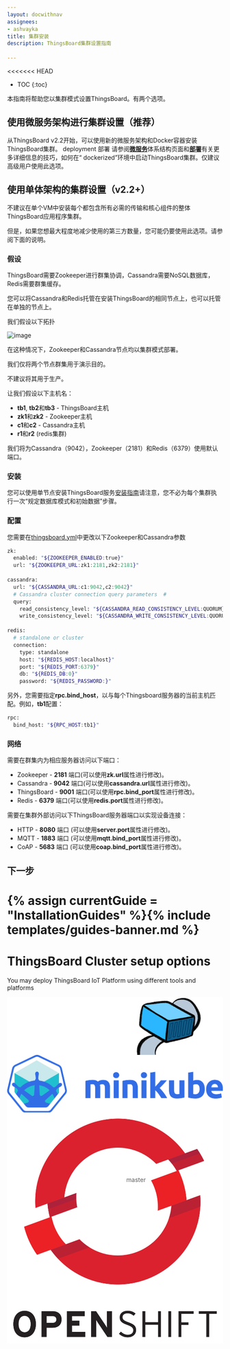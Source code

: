 ```yaml
---
layout: docwithnav
assignees:
- ashvayka
title: 集群安装
description: ThingsBoard集群设置指南

---
```


<<<<<<< HEAD
* TOC
{:toc}

本指南将帮助您以集群模式设置ThingsBoard。有两个选项。

## 使用微服务架构进行集群设置（推荐）

从ThingsBoard v2.2开始，可以使用新的微服务架构和Docker容器安装ThingsBoard集群。
deployment
部署
请参阅[**微服务**](/docs/reference/msa/)体系结构页面和[**部署**](https://github.com/thingsboard/thingsboard/blob/master/docker/README.md)有关更多详细信息的技巧，如何在“ dockerized”环境中启动ThingsBoard集群。仅建议高级用户使用此选项。

## 使用单体架构的集群设置（v2.2+）
  
不建议在单个VM中安装每个都包含所有必需的传输和核心组件的整体ThingsBoard应用程序集群。

但是，如果您想最大程度地减少使用的第三方数量，您可能仍要使用此选项。请参阅下面的说明。

### 假设

ThingsBoard需要Zookeeper进行群集协调，Cassandra需要NoSQL数据库，Redis需要群集缓存。

您可以将Cassandra和Redis托管在安装ThingsBoard的相同节点上，也可以托管在单独的节点上。

我们假设以下拓扑
 
![image](/images/user-guide/cluster-topology.svg)
 
在这种情况下，Zookeeper和Cassandra节点均以集群模式部署。

我们仅将两个节点群集用于演示目的。

不建议将其用于生产。

让我们假设以下主机名：

 - **tb1**, **tb2**和**tb3** - ThingsBoard主机
 - **zk1**和**zk2** - Zookeeper主机
 - **c1**和**c2** - Cassandra主机 
 - **r1**和**r2** (redis集群)
 
我们将为Cassandra（9042），Zookeeper（2181）和Redis（6379）使用默认端口。

### 安装

您可以使用单节点安装ThingsBoard服务[安装指南](/docs/user-guide/install/linux/)请注意，您不必为每个集群执行一次“规定数据库模式和初始数据”步骤。

### 配置

您需要在[thingsboard.yml](/docs/user-guide/install/config/#thingsboardyml)中更改以下Zookeeper和Cassandra参数

```bash
zk:
  enabled: "${ZOOKEEPER_ENABLED:true}"
  url: "${ZOOKEEPER_URL:zk1:2181,zk2:2181}"

cassandra:
  url: "${CASSANDRA_URL:c1:9042,c2:9042}"
  # Cassandra cluster connection query parameters  #
  query:
    read_consistency_level: "${CASSANDRA_READ_CONSISTENCY_LEVEL:QUORUM}"
    write_consistency_level: "${CASSANDRA_WRITE_CONSISTENCY_LEVEL:QUORUM}"
    
redis: 
  # standalone or cluster
  connection:
    type: standalone
    host: "${REDIS_HOST:localhost}"
    port: "${REDIS_PORT:6379}"
    db: "${REDIS_DB:0}"
    password: "${REDIS_PASSWORD:}"

```

另外，您需要指定**rpc.bind_host**，以与每个Thingsboard服务器的当前主机匹配。例如，**tb1**配置：

```bash
rpc:
  bind_host: "${RPC_HOST:tb1}"
```

### 网络

需要在群集内为相应服务器访问以下端口：
 
 - Zookeeper - **2181** 端口(可以使用**zk.url**属性进行修改)。
 - Cassandra - **9042** 端口(可以使用**cassandra.url**属性进行修改)。
 - ThingsBoard - **9001** 端口(可以使用**rpc.bind_port**属性进行修改)。
 - Redis     - **6379** 端口(可以使用**redis.port**属性进行修改)。

需要在集群外部访问以下ThingsBoard服务器端口以实现设备连接：
 - HTTP - **8080** 端口 (可以使用**server.port**属性进行修改)。
 - MQTT - **1883** 端口 (可以使用**mqtt.bind_port**属性进行修改)。
 - CoAP - **5683** 端口 (可以使用**coap.bind_port**属性进行修改)。

## 下一步

{% assign currentGuide = "InstallationGuides" %}{% include templates/guides-banner.md %}
=======
<div class="installation-options">
    <div class="install-options-header">
       <div class="install-options-hero">
          <div class="container">
            <div class="install-options-hero-content">
                <h1>ThingsBoard Cluster setup options</h1>
                <div class="install-options-description">
                    <p>
                        You may deploy ThingsBoard IoT Platform using different tools and platforms
                    </p>
                </div>
            </div>            
            <div class="col-lg-12 deployment-container one-line-deployment-container">
                <div class="deployment-div">
                    <div class="container">
                        <div class="deployment-section deployment-on-premise" id="onPremise">
                           <div class="deployment-cards">
                                <div class="deployment-cards-container">
                                    <div class="deployment-card-block">
                                        <a href="/docs/user-guide/install/cluster/docker-compose-setup/">
                                            <span>
                                                <div class="deployment-logo" style="height:134px">
                                                    <img width="" src="/images/install/cluster/docker-compose.png" title="Docker Compose" alt="Docker Compose">
                                                 </div>
                                            </span>
                                        </a>
                                    </div>
                                    <div class="deployment-card-block">
                                        <a href="/docs/user-guide/install/cluster/minikube-cluster-setup/">
                                            <span>
                                                <div class="deployment-logo" style="height:134px">
                                                    <img width="" src="/images/install/cluster/minikube.png" title="Minikube" alt="Minikube">
                                                 </div>
                                            </span>
                                        </a>
                                    </div>
                                    <div class="deployment-card-block">
                                        <a href="/docs/user-guide/install/cluster/openshift-cluster-setup/">
                                            <span>
                                                <div class="deployment-logo" style="height:134px">
                                                    <img width="" src="/images/install/cluster/openshift.svg" title="Openshift" alt="Openshift">
                                                 </div>
                                            </span>
                                        </a>
                                    </div>
                               </div>                    
                            </div>                        
                        </div>
                    </div>
                </div>    
            </div>
          </div>
       </div>
    </div>
</div>


<script type="text/javascript">

    inViewportDefer(function() {
        $(".deployment-cards .deployment-cards-container .deployment-card-block").inViewport(function(px){
            if(px >= 10) {
                $(this).addClass("animated zoomIn");
                return true;
            }
        });
    });

    jqueryDefer(function () {
    
        window.addEventListener('popstate', onPopStateCeInstallOptions);
        
        onPopStateCeInstallOptions();
        
    });
    
    function onPopStateCeInstallOptions() {
            var params = Qs.parse(window.location.search, { ignoreQueryPrefix: true });
            var targetId = params['ceInstallType'];
            if (!targetId) {
                targetId = 'onPremise';
            }
            selectTargetCeInstallOption('#'+targetId);
    }
        
    function selectTargetCeInstallOption(targetId) {
         $(".deployment-selector .deployment").removeClass("active");         
         $(".deployment-selector .deployment[data-toggle='"+targetId+"']").addClass("active");
         $(".deployment-selector .deployment[data-toggle='"+targetId+"'] .magic-radio").prop("checked", true);
         
         $('.deployment-div .deployment-section').removeClass("active");
         $('.deployment-div .deployment-section'+targetId).addClass("active");
         
         $('.deployment-div .deployment-section' + targetId + ' .deployment-card-block').addClass("animated zoomIn");
    }   

</script>
>>>>>>> master
